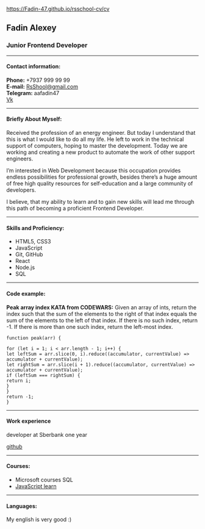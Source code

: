 https://Fadin-47.github.io/rsschool-cv/cv

## Fadin Alexey

### Junior Frontend Developer
___
#### Contact information:

**Phone:** +7937 999 99 99\
**E-mail:** RsShool@gmail.com\
**Telegram:** aafadin47\
[Vk](https://vk.com/#)
___

#### Briefly About Myself:
Received the profession of an energy engineer. But today I understand that this is what I would like to do all my life.
He left to work in the technical support of computers, hoping to master the development. Today we are working and creating a new product to automate the work of other support engineers.

I’m interested in Web Development because this occupation provides endless possibilities for professional growth,
besides there’s a huge amount of free high quality resources for self-education and a large community of developers.

I believe, that my ability to learn and to gain new skills will lead me through this path of becoming a proficient Frontend Developer.
___

#### Skills and Proficiency:
* HTML5, CSS3
* JavaScript
* Git, GitHub
* React
* Node.js
* SQL
---

#### Code example:
**Peak array index KATA from CODEWARS:** Given an array of ints, return the index such that the sum of the elements to the right of that index equals the sum of the elements to the left of that index. If there is no such index, return -1. If there is more than one such index, return the left-most index.

```
function peak(arr) {

for (let i = 1; i < arr.length - 1; i++) {
let leftSum = arr.slice(0, i).reduce((accumulator, currentValue) => accumulator + currentValue);
let rightSum = arr.slice(i + 1).reduce((accumulator, currentValue) => accumulator + currentValue);
if (leftSum === rightSum) {
return i;
}
}
return -1;
}
```
___
#### Work experience
developer at Sberbank one year


[github](https://github.com/Fadin-47/rsschool-cv)
___

#### Courses:
* Microsoft courses SQL
* [JavaScript learn](https://learn.javascript.ru/)
___

#### Languages:
My english is very good :)